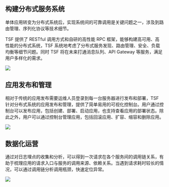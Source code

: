 ## 构建分布式服务系统

单体应用转变为分布式系统后，实现系统间的可靠调用是关键问题之一，涉及到路由管理、序列化协议等技术细节。

TSF 提供了 RESTful 调用方式和自研的高性能 RPC 框架，能够构建高可用、高性能的分布式系统，TSF 系统地考虑了分布式服务发现、路由管理、安全、负载均衡等细节问题。同时 TSF 将在未来打通消息队列、API Gateway 等服务，满足用户多样化的需求。

![](https://mc.qcloudimg.com/static/img/b01894b266823c611b5307e2f3f1beae/image.png)

## 应用发布和管理

相对于传统的应用发布需要运维人员登录到每一台服务器进行发布和部署，TSF 针对分布式系统的应用发布和管理，提供了简单易用的可视化控制台。用户通过控制台可以发布应用，包括创建、部署、启动应用，也支持查看应用的部署状态。除此之外，用户可以通过控制台管理应用，包括回滚应用、扩容、缩容和删除应用。

![](https://mc.qcloudimg.com/static/img/a538773e2fdc97105b2fb1841c22e74b/image.png)

## 数据化运营

通过对日志埋点的收集和分析，可以得到一次请求在各个服务间的调用链关系，有助于梳理应用的请求入口与服务的调用来源、依赖关系。当遇到请求耗时较长的情况，可以通过调用链分析调用瓶颈，快速定位异常。

![](https://main.qcloudimg.com/raw/3544fd8900f0a947da88760294c0ee9f.png)


